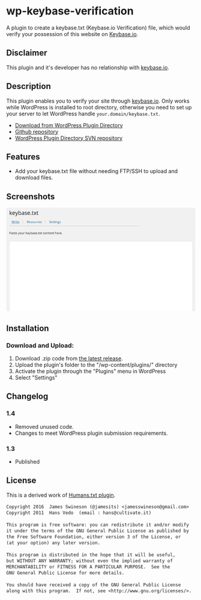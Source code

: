 # wp-keybase-verification
A plugin to create a keybase.txt (Keybase.io Verification) file, which would verify your possession of this website on [Keybase.io](keybase.io).

## Disclaimer
This plugin and it's developer has no relationship with [keybase.io](https://keybase.io).

## Description
This plugin enables you to verify your site through [keybase.io](https://keybase.io). Only works while WordPress is installed to root directory, otherwise you need to set up your server to let WordPress handle `your.domain/keybase.txt`.

 * [Download from WordPress Plugin Directory](https://wordpress.org/plugins/wp-keybase-verification/)
 * [Github repository](https://github.com/Jamesits/wp-keybase-verification)
 * [WordPress Plugin Directory SVN repository](https://plugins.svn.wordpress.org/wp-keybase-verification/)

## Features
* Add your keybase.txt file without needing FTP/SSH to upload and download files.

## Screenshots
![Editor](https://github.com/Jamesits/wp-keybase-verification/raw/master/screenshot-1.png)

## Installation

### Download and Upload:
1. Download .zip code from [the latest release](https://github.com/Jamesits/wp-keybase-verification/releases).
2. Upload the plugin's folder to the "/wp-content/plugins/" directory
3. Activate the plugin through the "Plugins" menu in WordPress
4. Select "Settings"

## Changelog

### 1.4
* Removed unused code.
* Changes to meet WordPress plugin submission requirements.

### 1.3
* Published

## License

This is a derived work of [Humans.txt plugin](https://wordpress.org/plugins/humans-txt/).

```
Copyright 2016  James Swineson (@jamesits) <jamesswineson@gmail.com>
Copyright 2011  Hans Vedo  (email : hans@cultivate.it)

This program is free software: you can redistribute it and/or modify
it under the terms of the GNU General Public License as published by
the Free Software Foundation, either version 3 of the License, or
(at your option) any later version.

This program is distributed in the hope that it will be useful,
but WITHOUT ANY WARRANTY; without even the implied warranty of
MERCHANTABILITY or FITNESS FOR A PARTICULAR PURPOSE.  See the
GNU General Public License for more details.

You should have received a copy of the GNU General Public License
along with this program.  If not, see <http://www.gnu.org/licenses/>.
```
